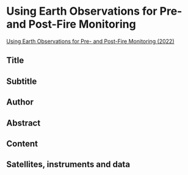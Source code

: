 
# Using Earth Observations for Pre- and Post-Fire Monitoring

[Using Earth Observations for Pre- and Post-Fire Monitoring (2022)](https://appliedsciences.nasa.gov/join-mission/training/english/arset-using-earth-observations-pre-and-post-fire-monitoring)


## Title

## Subtitle

## Author

## Abstract

## Content

## Satellites, instruments and data

